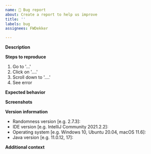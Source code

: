 ```yaml
---
name: 🐞 Bug report
about: Create a report to help us improve
title: ''
labels: bug
assignees: FWDekker

---
```


**Description**
<!-- A clear and concise description of what the bug is. -->

**Steps to reproduce**
<!-- A clear and concise explanation of how to trigger the bug. -->
1. Go to '...'
2. Click on '....'
3. Scroll down to '....'
4. See error

**Expected behavior**
<!-- A clear and concise description of what you expected to happen. -->

**Screenshots**
<!-- If applicable, add screenshots to help explain your problem. -->

**Version information**
 - Randomness version [e.g. 2.7.3]: <!-- Check `Settings -> Plugins` in your IDE and search for `Randomness` -->
 - IDE version [e.g. IntelliJ Community 2021.2.2]: <!-- Check `Help -> About` in your IDE -->
 - Operating system [e.g. Windows 10, Ubuntu 20.04, macOS 11.6]: <!-- Use a search engine for help if you don't know -->
 - Java version [e.g. 11.0.12, 17]: <!-- Run `java -version` in a terminal or check https://www.java.com/en/download/help/version_manual.xml -->

**Additional context**
<!-- Add any other context about the problem here. -->
